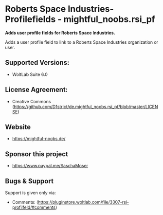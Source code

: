 Roberts Space Industries-Profilefields - mightful_noobs.rsi_pf
====================

**Adds user profile fields for Roberts Space Industries.**

Adds a user profile field to link to a Roberts Space Industries organization or user.

## Supported Versions:
- WoltLab Suite 6.0

## License Agreement:
- Creative Commons <by-nc> (https://github.com/D1strict/de.mightful_noobs.rsi_pf/blob/master/LICENSE)

## Website
- https://mightful-noobs.de/

## Sponsor this project
- https://www.paypal.me/SaschaMoser

## Bugs & Support
Support is given only via:
- Comments: (https://pluginstore.woltlab.com/file/3307-rsi-profilfeld/#comments)


